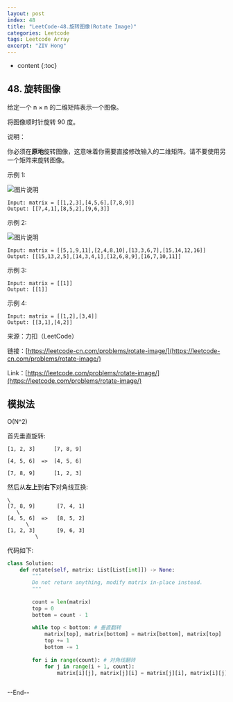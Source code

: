 ```yaml
---
layout: post
index: 48
title: "LeetCode-48.旋转图像(Rotate Image)"
categories: Leetcode
tags: Leetcode Array
excerpt: "ZIV Hong"
---
```


* content
{:toc}

## 48. 旋转图像

给定一个 n × n 的二维矩阵表示一个图像。

将图像顺时针旋转 90 度。

说明：

你必须在**原地**旋转图像，这意味着你需要直接修改输入的二维矩阵。请不要使用另一个矩阵来旋转图像。

示例 1:

![图片说明]({{site.static}}/images/leetcode-algorithm-48-1.jpg)

```
Input: matrix = [[1,2,3],[4,5,6],[7,8,9]]
Output: [[7,4,1],[8,5,2],[9,6,3]]
```

示例 2:

![图片说明]({{site.static}}/images/leetcode-algorithm-48-2.jpg)

```
Input: matrix = [[5,1,9,11],[2,4,8,10],[13,3,6,7],[15,14,12,16]]
Output: [[15,13,2,5],[14,3,4,1],[12,6,8,9],[16,7,10,11]]
```

示例 3:

```
Input: matrix = [[1]]
Output: [[1]]
```

示例 4:

```
Input: matrix = [[1,2],[3,4]]
Output: [[3,1],[4,2]]
```

来源：力扣（LeetCode）

链接：[https://leetcode-cn.com/problems/rotate-image/](https://leetcode-cn.com/problems/rotate-image/)

Link：[https://leetcode.com/problems/rotate-image/](https://leetcode.com/problems/rotate-image/)

## 模拟法

O(N^2)

首先垂直旋转:

```
[1, 2, 3]      [7, 8, 9]

[4, 5, 6]  =>  [4, 5, 6]

[7, 8, 9]      [1, 2, 3]
``` 

然后从**左上**到**右下**对角线互换:

```
\
[7, 8, 9]       [7, 4, 1]
   \
[4, 5, 6]  =>   [8, 5, 2]
      \
[1, 2, 3]       [9, 6, 3]
         \
```

代码如下:

```python
class Solution:
    def rotate(self, matrix: List[List[int]]) -> None:
        """
        Do not return anything, modify matrix in-place instead.
        """
        
        count = len(matrix)
        top = 0
        bottom = count - 1
        
        while top < bottom: # 垂直翻转
            matrix[top], matrix[bottom] = matrix[bottom], matrix[top]
            top += 1
            bottom -= 1
            
        for i in range(count): # 对角线翻转
            for j in range(i + 1, count):
                matrix[i][j], matrix[j][i] = matrix[j][i], matrix[i][j]
            
```

--End--
